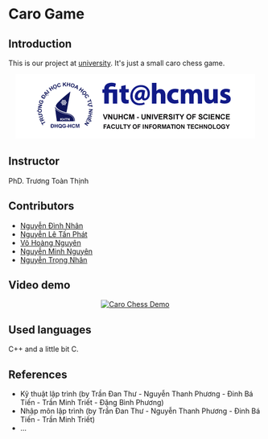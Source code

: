 # Caro Game
## Introduction
<p>This is our project at <a href="https://www.hcmus.edu.vn/">university</a>. It's just a small caro chess game.</p>
<div align="center"><a href="https://www.hcmus.edu.vn/"><img src="hcmus-logo.png"></a></div>

## Instructor
<p>PhD. Trương Toàn Thịnh</p>


## Contributors
- <a href="https://github.com/djxone123456">Nguyễn Đình Nhân</a>
- <a href="https://github.com/ThunderRed1578">Nguyễn Lê Tấn Phát</a>
- <a href="https://github.com/ConChimNon0102">Võ Hoàng Nguyên</a>
- <a href="https://github.com/NguyenPTN">Nguyễn Minh Nguyên</a>
- <a href="https://github.com/nhan925">Nguyễn Trọng Nhân</a>

## Video demo
<div align="center">
  <a href="https://www.youtube.com/watch?v=7e8CDz5YVeU" title="Caro Chess Demo">
   <p align="center">
     <img width="50%" src="https://scontent.fsgn5-12.fna.fbcdn.net/v/t1.15752-9/342270510_1034169850892280_3620968664864840828_n.png?_nc_cat=103&ccb=1-7&_nc_sid=ae9488&_nc_ohc=RfMAQkGeQuwAX_j-GRX&_nc_ht=scontent.fsgn5-12.fna&oh=03_AdR7iFp4kDEtuHOYJlZ_2DxpBj6qWt91Czm0A-AMOHmpDQ&oe=6471837D" alt="Caro Chess Demo"/>
   </p>
  </a>
</div>

## Used languages
<p> C++ and a little bit C.</p>

## References
- Kỹ thuật lập trình (by Trần Đan Thư - Nguyễn Thanh Phương - Đinh Bá Tiến - Trần Minh Triết - Đặng Bình Phương)
- Nhập môn lập trình (by Trần Đan Thư - Nguyễn Thanh Phương - Đinh Bá Tiến - Trần Minh Triết)
- ...
